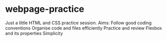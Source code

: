 # webpage-practice
Just a little HTML and CSS practice session. 
Aims:
Follow good coding conventions
Organise code and files efficiently
Practice and review Flexbox and its properties
Simplicity
